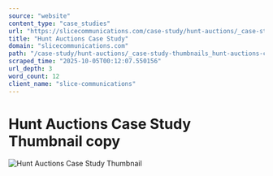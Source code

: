 ```yaml
---
source: "website"
content_type: "case_studies"
url: "https://slicecommunications.com/case-study/hunt-auctions/_case-study-thumbnails_hunt-auctions-case-study-thumbnail-copy"
title: "Hunt Auctions Case Study"
domain: "slicecommunications.com"
path: "/case-study/hunt-auctions/_case-study-thumbnails_hunt-auctions-case-study-thumbnail-copy"
scraped_time: "2025-10-05T00:12:07.550156"
url_depth: 3
word_count: 12
client_name: "slice-communications"
---
```


# Hunt Auctions Case Study Thumbnail copy

![Hunt Auctions Case Study Thumbnail](https://slicecommunications.com/wp-content/uploads/2020/02/Case-Study-Thumbnails_Hunt-Auctions-Case-Study-Thumbnail-copy.png)